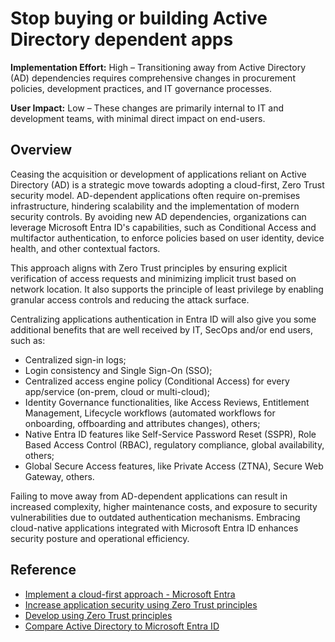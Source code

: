 #  Stop buying or building Active Directory dependent apps

**Implementation Effort:** High – Transitioning away from Active Directory (AD) dependencies requires comprehensive changes in procurement policies, development practices, and IT governance processes.&#x20;

**User Impact:** Low – These changes are primarily internal to IT and development teams, with minimal direct impact on end-users.

## Overview

Ceasing the acquisition or development of applications reliant on Active Directory (AD) is a strategic move towards adopting a cloud-first, Zero Trust security model. AD-dependent applications often require on-premises infrastructure, hindering scalability and the implementation of modern security controls. By avoiding new AD dependencies, organizations can leverage Microsoft Entra ID's capabilities, such as Conditional Access and multifactor authentication, to enforce policies based on user identity, device health, and other contextual factors.&#x20;

This approach aligns with Zero Trust principles by ensuring explicit verification of access requests and minimizing implicit trust based on network location. It also supports the principle of least privilege by enabling granular access controls and reducing the attack surface.&#x20;

Centralizing applications authentication in Entra ID will also give you some additional benefits that are well received by IT, SecOps and/or end users, such as:
- Centralized sign-in logs;
- Login consistency and Single Sign-On (SSO);
- Centralized access engine policy (Conditional Access) for every app/service (on-prem, cloud or multi-cloud);
- Identity Governance functionalities, like Access Reviews, Entitlement Management, Lifecycle workflows (automated workflows for onboarding, offboarding and attributes changes), others;
- Native Entra ID features like Self-Service Password Reset (SSPR), Role Based Access Control (RBAC), regulatory compliance, global availability, others;
- Global Secure Access features, like Private Access (ZTNA), Secure Web Gateway, others.

Failing to move away from AD-dependent applications can result in increased complexity, higher maintenance costs, and exposure to security vulnerabilities due to outdated authentication mechanisms. Embracing cloud-native applications integrated with Microsoft Entra ID enhances security posture and operational efficiency.

## Reference

* [Implement a cloud-first approach - Microsoft Entra](https://learn.microsoft.com/entra/architecture/road-to-the-cloud-implement)
* [Increase application security using Zero Trust principles](https://learn.microsoft.com/entra/identity-platform/zero-trust-for-developers)
* [Develop using Zero Trust principles](https://learn.microsoft.com/security/zero-trust/develop/overview)
* [Compare Active Directory to Microsoft Entra ID](https://learn.microsoft.com/entra/fundamentals/compare)